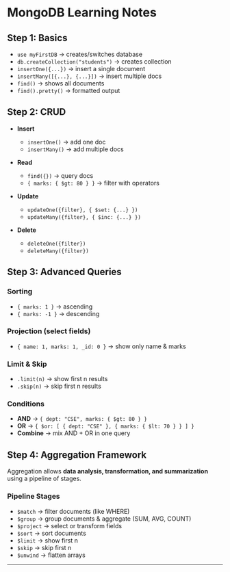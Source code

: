 # MongoDB Learning Notes

## Step 1: Basics

- `use myFirstDB` → creates/switches database
- `db.createCollection("students")` → creates collection
- `insertOne({...})` → insert a single document
- `insertMany([{...}, {...}])` → insert multiple docs
- `find()` → shows all documents
- `find().pretty()` → formatted output


## Step 2: CRUD

- **Insert**
  - `insertOne()` → add one doc
  - `insertMany()` → add multiple docs

- **Read**
  - `find({})` → query docs
  - `{ marks: { $gt: 80 } }` → filter with operators

- **Update**
  - `updateOne({filter}, { $set: {...} })`
  - `updateMany({filter}, { $inc: {...} })`

- **Delete**
  - `deleteOne({filter})`
  - `deleteMany({filter})`

## Step 3: Advanced Queries

### Sorting
- `{ marks: 1 }` → ascending
- `{ marks: -1 }` → descending

### Projection (select fields)
- `{ name: 1, marks: 1, _id: 0 }` → show only name & marks

### Limit & Skip
- `.limit(n)` → show first n results
- `.skip(n)` → skip first n results

### Conditions
- **AND** → `{ dept: "CSE", marks: { $gt: 80 } }`
- **OR** → `{ $or: [ { dept: "CSE" }, { marks: { $lt: 70 } } ] }`
- **Combine** → mix AND + OR in one query


## Step 4: Aggregation Framework

Aggregation allows **data analysis, transformation, and summarization** using a pipeline of stages.  

### Pipeline Stages
- `$match` → filter documents (like WHERE)
- `$group` → group documents & aggregate (SUM, AVG, COUNT)
- `$project` → select or transform fields
- `$sort` → sort documents
- `$limit` → show first n
- `$skip` → skip first n
- `$unwind` → flatten arrays

---
